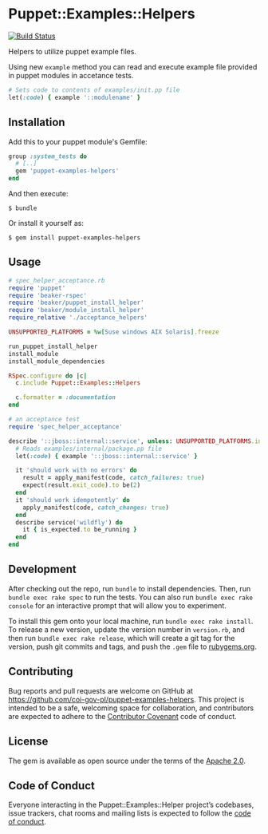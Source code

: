 # Puppet::Examples::Helpers

[![Build Status](https://travis-ci.org/coi-gov-pl/puppet-examples-helpers.svg?branch=develop)](https://travis-ci.org/coi-gov-pl/puppet-examples-helpers)

Helpers to utilize puppet example files.

Using new `example` method you can read and execute example file provided in puppet modules in accetance tests.

```ruby
# Sets code to contents of examples/init.pp file
let(:code) { example '::modulename' }
```

## Installation

Add this to your puppet module's Gemfile:

```ruby
group :system_tests do
  # [..]
  gem 'puppet-examples-helpers'
end
```

And then execute:

    $ bundle

Or install it yourself as:

    $ gem install puppet-examples-helpers

## Usage

```ruby
# spec_helper_acceptance.rb
require 'puppet'
require 'beaker-rspec'
require 'beaker/puppet_install_helper'
require 'beaker/module_install_helper'
require_relative './acceptance_helpers'

UNSUPPORTED_PLATFORMS = %w[Suse windows AIX Solaris].freeze

run_puppet_install_helper
install_module
install_module_dependencies

RSpec.configure do |c|
  c.include Puppet::Examples::Helpers

  c.formatter = :documentation
end
```

```ruby
# an acceptance test
require 'spec_helper_acceptance'

describe '::jboss::internal::service', unless: UNSUPPORTED_PLATFORMS.include?(fact('osfamily')) do
  # Reads examples/internal/package.pp file
  let(:code) { example '::jboss::internal::service' }

  it 'should work with no errors' do
    result = apply_manifest(code, catch_failures: true)
    expect(result.exit_code).to be(2)
  end
  it 'should work idempotently' do
    apply_manifest(code, catch_changes: true)
  end
  describe service('wildfly') do
    it { is_expected.to be_running }
  end
end
```

## Development

After checking out the repo, run `bundle` to install dependencies. Then, run `bundle exec rake spec` to run the tests. You can also run `bundle exec rake console` for an interactive prompt that will allow you to experiment.

To install this gem onto your local machine, run `bundle exec rake install`. To release a new version, update the version number in `version.rb`, and then run `bundle exec rake release`, which will create a git tag for the version, push git commits and tags, and push the `.gem` file to [rubygems.org](https://rubygems.org).

## Contributing

Bug reports and pull requests are welcome on GitHub at https://github.com/coi-gov-pl/puppet-examples-helpers. This project is intended to be a safe, welcoming space for collaboration, and contributors are expected to adhere to the [Contributor Covenant](http://contributor-covenant.org) code of conduct.

## License

The gem is available as open source under the terms of the [Apache 2.0](https://opensource.org/licenses/Apache-2.0).

## Code of Conduct

Everyone interacting in the Puppet::Examples::Helper project’s codebases, issue trackers, chat rooms and mailing lists is expected to follow the [code of conduct](https://github.com/coi-gov-pl/puppet-examples-helpers/blob/master/CODE_OF_CONDUCT.md).
